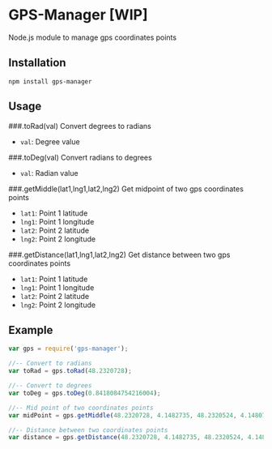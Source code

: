 # GPS-Manager [WIP]
Node.js module to manage gps coordinates points

## Installation

```
npm install gps-manager
```

## Usage

###.toRad(val) 
Convert degrees to radians

- `val`: Degree value  


###.toDeg(val)
Convert radians to degrees

- `val`: Radian value


###.getMiddle(lat1,lng1,lat2,lng2)
Get midpoint of two gps coordinates points

- `lat1`: Point 1 latitude
- `lng1`: Point 1 longitude
- `lat2`: Point 2 latitude
- `lng2`: Point 2 longitude 


###.getDistance(lat1,lng1,lat2,lng2)
Get distance between two gps coordinates points

- `lat1`: Point 1 latitude
- `lng1`: Point 1 longitude
- `lat2`: Point 2 latitude
- `lng2`: Point 2 longitude 

## Example

```javascript
var gps = require('gps-manager');

//-- Convert to radians
var toRad = gps.toRad(48.2320728);

//-- Convert to degrees
var toDeg = gps.toDeg(0.8418084754216004);

//-- Mid point of two coordinates points
var midPoint = gps.getMiddle(48.2320728, 4.1482735, 48.2320524, 4.1480716);

//-- Distance between two coordinates points
var distance = gps.getDistance(48.2320728, 4.1482735, 48.2320524, 4.1480716);
```
